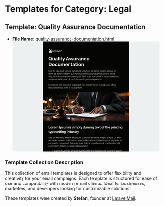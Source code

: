 # Templates for Category: Legal

## Template: Quality Assurance Documentation
- **File Name**: quality-assurance-documentation.html
![Thumbnail for Quality Assurance Documentation](./quality-assurance-documentation.png)

### Template Collection Description
This collection of email templates is designed to offer flexibility and creativity for your email campaigns. Each template is structured for ease of use and compatibility with modern email clients. Ideal for businesses, marketers, and developers looking for customizable solutions.

These templates were created by **Stefan**, founder at [LaravelMail](https://laravelmail.com).

